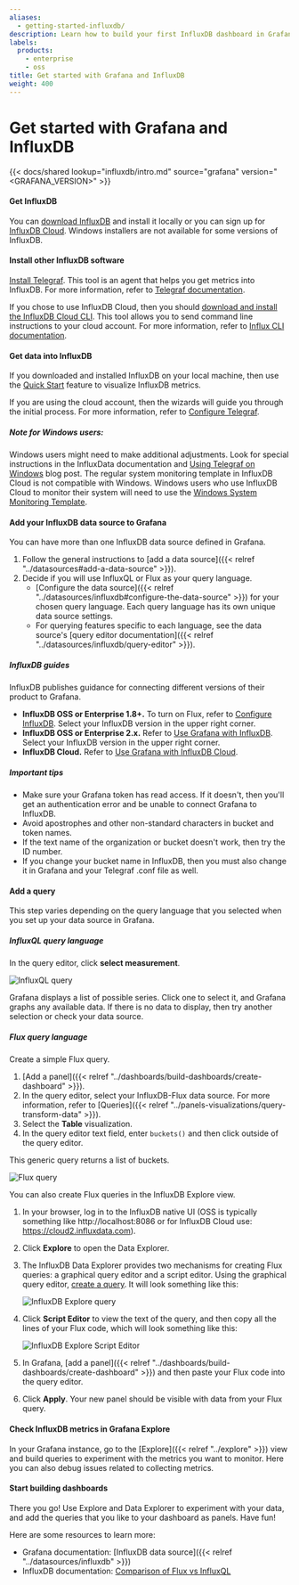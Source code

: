 ```yaml
---
aliases:
  - getting-started-influxdb/
description: Learn how to build your first InfluxDB dashboard in Grafana.
labels:
  products:
    - enterprise
    - oss
title: Get started with Grafana and InfluxDB
weight: 400
---
```


# Get started with Grafana and InfluxDB

{{< docs/shared lookup="influxdb/intro.md" source="grafana" version="<GRAFANA_VERSION>" >}}

#### Get InfluxDB

You can [download InfluxDB](https://portal.influxdata.com/downloads/) and install it locally or you can sign up for [InfluxDB Cloud](https://www.influxdata.com/products/influxdb-cloud/). Windows installers are not available for some versions of InfluxDB.

#### Install other InfluxDB software

[Install Telegraf](https://docs.influxdata.com/telegraf/v1.18/introduction/installation/). This tool is an agent that helps you get metrics into InfluxDB. For more information, refer to [Telegraf documentation](https://docs.influxdata.com/telegraf/v1.18/).

If you chose to use InfluxDB Cloud, then you should [download and install the InfluxDB Cloud CLI](https://portal.influxdata.com/downloads/). This tool allows you to send command line instructions to your cloud account. For more information, refer to [Influx CLI documentation](https://docs.influxdata.com/influxdb/cloud/write-data/developer-tools/influx-cli/).

#### Get data into InfluxDB

If you downloaded and installed InfluxDB on your local machine, then use the [Quick Start](https://docs.influxdata.com/influxdb/v2.0/write-data/#quick-start-for-influxdb-oss) feature to visualize InfluxDB metrics.

If you are using the cloud account, then the wizards will guide you through the initial process. For more information, refer to [Configure Telegraf](https://docs.influxdata.com/influxdb/cloud/write-data/no-code/use-telegraf/#configure-telegraf).

##### Note for Windows users:

Windows users might need to make additional adjustments. Look for special instructions in the InfluxData documentation and [Using Telegraf on Windows](https://www.influxdata.com/blog/using-telegraf-on-windows/) blog post. The regular system monitoring template in InfluxDB Cloud is not compatible with Windows. Windows users who use InfluxDB Cloud to monitor their system will need to use the [Windows System Monitoring Template](https://github.com/influxdata/community-templates/tree/master/windows_system).

#### Add your InfluxDB data source to Grafana

You can have more than one InfluxDB data source defined in Grafana.

1. Follow the general instructions to [add a data source]({{< relref "../datasources#add-a-data-source" >}}).
1. Decide if you will use InfluxQL or Flux as your query language.
   - [Configure the data source]({{< relref "../datasources/influxdb#configure-the-data-source" >}}) for your chosen query language.
     Each query language has its own unique data source settings.
   - For querying features specific to each language, see the data source's [query editor documentation]({{< relref "../datasources/influxdb/query-editor" >}}).

##### InfluxDB guides

InfluxDB publishes guidance for connecting different versions of their product to Grafana.

- **InfluxDB OSS or Enterprise 1.8+.** To turn on Flux, refer to [Configure InfluxDB](https://docs.influxdata.com/influxdb/v1.8/administration/config/#flux-enabled-false.). Select your InfluxDB version in the upper right corner.
- **InfluxDB OSS or Enterprise 2.x.** Refer to [Use Grafana with InfluxDB](https://docs.influxdata.com/influxdb/v2.0/tools/grafana/). Select your InfluxDB version in the upper right corner.
- **InfluxDB Cloud.** Refer to [Use Grafana with InfluxDB Cloud](https://docs.influxdata.com/influxdb/cloud/tools/grafana/).

##### Important tips

- Make sure your Grafana token has read access. If it doesn't, then you'll get an authentication error and be unable to connect Grafana to InfluxDB.
- Avoid apostrophes and other non-standard characters in bucket and token names.
- If the text name of the organization or bucket doesn't work, then try the ID number.
- If you change your bucket name in InfluxDB, then you must also change it in Grafana and your Telegraf .conf file as well.

#### Add a query

This step varies depending on the query language that you selected when you set up your data source in Grafana.

##### InfluxQL query language

In the query editor, click **select measurement**.

![InfluxQL query](/static/img/docs/influxdb/influxql-query-7-5.png)

Grafana displays a list of possible series. Click one to select it, and Grafana graphs any available data. If there is no data to display, then try another selection or check your data source.

##### Flux query language

Create a simple Flux query.

1. [Add a panel]({{< relref "../dashboards/build-dashboards/create-dashboard" >}}).
1. In the query editor, select your InfluxDB-Flux data source. For more information, refer to [Queries]({{< relref "../panels-visualizations/query-transform-data" >}}).
1. Select the **Table** visualization.
1. In the query editor text field, enter `buckets()` and then click outside of the query editor.

This generic query returns a list of buckets.

![Flux query](/static/img/docs/influxdb/flux-query-7-5.png)

You can also create Flux queries in the InfluxDB Explore view.

1. In your browser, log in to the InfluxDB native UI (OSS is typically something like http://localhost:8086 or for InfluxDB Cloud use: https://cloud2.influxdata.com).
1. Click **Explore** to open the Data Explorer.
1. The InfluxDB Data Explorer provides two mechanisms for creating Flux queries: a graphical query editor and a script editor. Using the graphical query editor, [create a query](https://docs.influxdata.com/influxdb/cloud/query-data/execute-queries/data-explorer/). It will look something like this:

   ![InfluxDB Explore query](/static/img/docs/influxdb/influx-explore-query-7-5.png)

1. Click **Script Editor** to view the text of the query, and then copy all the lines of your Flux code, which will look something like this:

   ![InfluxDB Explore Script Editor](/static/img/docs/influxdb/explore-query-text-7-5.png)

1. In Grafana, [add a panel]({{< relref "../dashboards/build-dashboards/create-dashboard" >}}) and then paste your Flux code into the query editor.
1. Click **Apply**. Your new panel should be visible with data from your Flux query.

#### Check InfluxDB metrics in Grafana Explore

In your Grafana instance, go to the [Explore]({{< relref "../explore" >}}) view and build queries to experiment with the metrics you want to monitor. Here you can also debug issues related to collecting metrics.

#### Start building dashboards

There you go! Use Explore and Data Explorer to experiment with your data, and add the queries that you like to your dashboard as panels. Have fun!

Here are some resources to learn more:

- Grafana documentation: [InfluxDB data source]({{< relref "../datasources/influxdb" >}})
- InfluxDB documentation: [Comparison of Flux vs InfluxQL](https://docs.influxdata.com/influxdb/v1.8/flux/flux-vs-influxql/)
